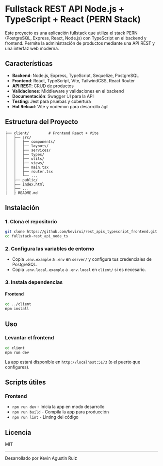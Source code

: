 # Fullstack REST API Node.js + TypeScript + React (PERN Stack)

Este proyecto es una aplicación fullstack que utiliza el stack PERN (PostgreSQL, Express, React, Node.js) con TypeScript en el backend y frontend. Permite la administración de productos mediante una API REST y una interfaz web moderna.

## Características

- **Backend**: Node.js, Express, TypeScript, Sequelize, PostgreSQL
- **Frontend**: React, TypeScript, Vite, TailwindCSS, React Router
- **API REST**: CRUD de productos
- **Validaciones**: Middleware y validaciones en el backend
- **Documentación**: Swagger UI para la API
- **Testing**: Jest para pruebas y cobertura
- **Hot Reload**: Vite y nodemon para desarrollo ágil

## Estructura del Proyecto

```
├── client/         # Frontend React + Vite
│   ├── src/
│   │   ├── components/
│   │   ├── layouts/
│   │   ├── services/
│   │   ├── types/
│   │   ├── utils/
│   │   ├── views/
│   │   ├── main.tsx
│   │   ├── router.tsx
│   │   └── ...
│   ├── public/
│   ├── index.html
│   ├── ...
|   ├ README.md
```

## Instalación

### 1. Clona el repositorio

```sh
git clone https://github.com/kevirui/rest_apis_typescript_frontend.git
cd fullstack-rest_api_node_ts
```

### 2. Configura las variables de entorno

- Copia `.env.example` a `.env` en `server/` y configura tus credenciales de PostgreSQL.
- Copia `.env.local.example` a `.env.local` en `client/` si es necesario.

### 3. Instala dependencias

#### Frontend

```sh
cd ../client
npm install
```

## Uso

### Levantar el frontend

```sh
cd client
npm run dev
```

La app estará disponible en `http://localhost:5173` (o el puerto que configures).

## Scripts útiles

### Frontend

- `npm run dev` - Inicia la app en modo desarrollo
- `npm run build` - Compila la app para producción
- `npm run lint` - Linting del código

## Licencia

MIT

---

Desarrollado por Kevin Agustin Ruiz

